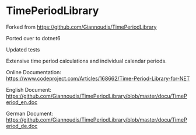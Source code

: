 # TimePeriodLibrary


Forked from https://github.com/Giannoudis/TimePeriodLibrary

Ported over to dotnet6

Updated tests

Extensive time period calculations and individual calendar periods.

Online Documentation: https://www.codeproject.com/Articles/168662/Time-Period-Library-for-NET

English Document: https://github.com/Giannoudis/TimePeriodLibrary/blob/master/docu/TimePeriod_en.doc

German Document: https://github.com/Giannoudis/TimePeriodLibrary/blob/master/docu/TimePeriod_de.doc
